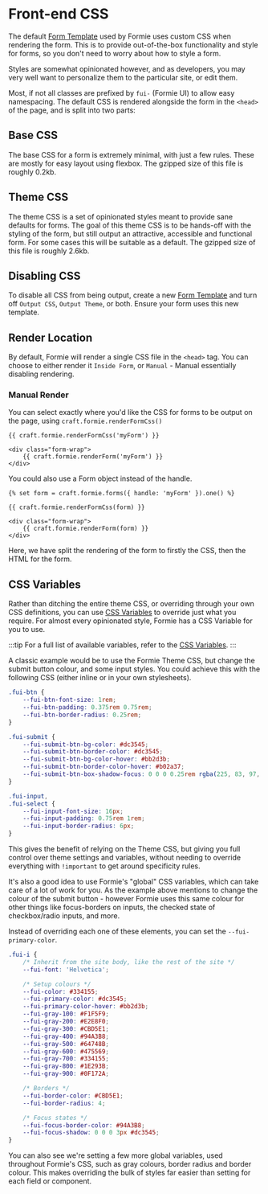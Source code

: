# Front-end CSS
The default [Form Template](docs:feature-tour/form-templates) used by Formie uses custom CSS when rendering the form. This is to provide out-of-the-box functionality and style for forms, so you don't need to worry about how to style a form. 

Styles are somewhat opinionated however, and as developers, you may very well want to personalize them to the particular site, or edit them.

Most, if not all classes are prefixed by `fui-` (Formie UI) to allow easy namespacing. The default CSS is rendered alongside the form in the `<head>` of the page, and is split into two parts:

## Base CSS
The base CSS for a form is extremely minimal, with just a few rules. These are mostly for easy layout using flexbox. The gzipped size of this file is roughly 0.2kb.

## Theme CSS 
The theme CSS is a set of opinionated styles meant to provide sane defaults for forms. The goal of this theme CSS is to be hands-off with the styling of the form, but still output an attractive, accessible and functional form. For some cases this will be suitable as a default. The gzipped size of this file is roughly 2.6kb.

## Disabling CSS
To disable all CSS from being output, create a new [Form Template](docs:feature-tour/form-templates) and turn off `Output CSS`, `Output Theme`, or both. Ensure your form uses this new template.

## Render Location
By default, Formie will render a single CSS file in the `<head>` tag. You can choose to either render it `Inside Form`, or `Manual` - Manual essentially disabling rendering.

### Manual Render
You can select exactly where you'd like the CSS for forms to be output on the page, using `craft.formie.renderFormCss()`

```twig
{{ craft.formie.renderFormCss('myForm') }}

<div class="form-wrap">
    {{ craft.formie.renderForm('myForm') }}
</div>
```

You could also use a Form object instead of the handle.

```twig
{% set form = craft.formie.forms({ handle: 'myForm' }).one() %}

{{ craft.formie.renderFormCss(form) }}

<div class="form-wrap">
    {{ craft.formie.renderForm(form) }}
</div>
```

Here, we have split the rendering of the form to firstly the CSS, then the HTML for the form.

## CSS Variables
Rather than ditching the entire theme CSS, or overriding through your own CSS definitions, you can use [CSS Variables](https://developer.mozilla.org/en-US/docs/Web/CSS/Using_CSS_custom_properties) to override just what you require. For almost every opinionated style, Formie has a CSS Variable for you to use.

:::tip
For a full list of available variables, refer to the [CSS Variables](https://github.com/verbb/formie/blob/craft-5/src/web/assets/frontend/src/scss/_variables.scss).
:::

A classic example would be to use the Formie Theme CSS, but change the submit button colour, and some input styles. You could achieve this with the following CSS (either inline or in your own stylesheets).

```css
.fui-btn {
    --fui-btn-font-size: 1rem;
    --fui-btn-padding: 0.375rem 0.75rem;
    --fui-btn-border-radius: 0.25rem;
}

.fui-submit {
    --fui-submit-btn-bg-color: #dc3545;
    --fui-submit-btn-border-color: #dc3545;
    --fui-submit-btn-bg-color-hover: #bb2d3b;
    --fui-submit-btn-border-color-hover: #b02a37;
    --fui-submit-btn-box-shadow-focus: 0 0 0 0.25rem rgba(225, 83, 97, 0.5);
}

.fui-input,
.fui-select {
    --fui-input-font-size: 16px;
    --fui-input-padding: 0.75rem 1rem;
    --fui-input-border-radius: 6px;
}
```

This gives the benefit of relying on the Theme CSS, but giving you full control over theme settings and variables, without needing to override everything with `!important` to get around specificity rules.

It's also a good idea to use Formie's "global" CSS variables, which can take care of a lot of work for you. As the example above mentions to change the colour of the submit button - however Formie uses this same colour for other things like focus-borders on inputs, the checked state of checkbox/radio inputs, and more.

Instead of overriding each one of these elements, you can set the `--fui-primary-color`.

```css
.fui-i {
    /* Inherit from the site body, like the rest of the site */
    --fui-font: 'Helvetica';

    /* Setup colours */
    --fui-color: #334155;
    --fui-primary-color: #dc3545;
    --fui-primary-color-hover: #bb2d3b;
    --fui-gray-100: #F1F5F9;
    --fui-gray-200: #E2E8F0;
    --fui-gray-300: #CBD5E1;
    --fui-gray-400: #94A3B8;
    --fui-gray-500: #64748B;
    --fui-gray-600: #475569;
    --fui-gray-700: #334155;
    --fui-gray-800: #1E293B;
    --fui-gray-900: #0F172A;

    /* Borders */
    --fui-border-color: #CBD5E1;
    --fui-border-radius: 4;

    /* Focus states */
    --fui-focus-border-color: #94A3B8;
    --fui-focus-shadow: 0 0 0 3px #dc3545;
}
```

You can also see we're setting a few more global variables, used throughout Formie's CSS, such as gray colours, border radius and border colour. This makes overriding the bulk of styles far easier than setting for each field or component.
